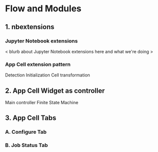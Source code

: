 # Flow and Modules

## 1. nbextensions
### Jupyter Notebook extensions
< blurb about Jupyter Notebook extensions here and what we're doing >

### App Cell extension pattern
Detection
Initialization
Cell transformation

## 2. App Cell Widget as controller
Main controller
Finite State Machine 

## 3. App Cell Tabs

### A. Configure Tab

### B. Job Status Tab
